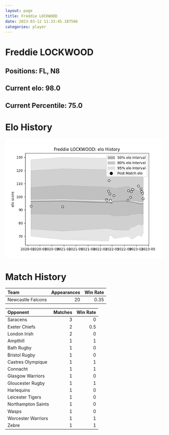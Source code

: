 ```yaml
---  
layout: page  
title: Freddie LOCKWOOD  
date: 2023-03-12 11:33:45.187506  
categories: player  
---
```

# Freddie LOCKWOOD

## Positions: FL, N8

## Current elo: 98.0

## Current Percentile: 75.0

# Elo History


![elo history](history_FreddieLOCKWOOD.png)
# Match History


| Team              |   Appearances |   Win Rate |
|:------------------|--------------:|-----------:|
| Newcastle Falcons |            20 |       0.35 |

| Opponent           |   Matches |   Win Rate |
|:-------------------|----------:|-----------:|
| Saracens           |         3 |        0   |
| Exeter Chiefs      |         2 |        0.5 |
| London Irish       |         2 |        0   |
| Ampthill           |         1 |        1   |
| Bath Rugby         |         1 |        0   |
| Bristol Rugby      |         1 |        0   |
| Castres Olympique  |         1 |        1   |
| Connacht           |         1 |        1   |
| Glasgow Warriors   |         1 |        0   |
| Gloucester Rugby   |         1 |        1   |
| Harlequins         |         1 |        0   |
| Leicester Tigers   |         1 |        0   |
| Northampton Saints |         1 |        0   |
| Wasps              |         1 |        0   |
| Worcester Warriors |         1 |        1   |
| Zebre              |         1 |        1   |